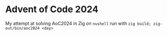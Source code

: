 # Advent of Code 2024
My attempt at solving AoC2024 in Zig
on `nushell` run with `zig build; zig-out/bin/aoc2024 <day>`
